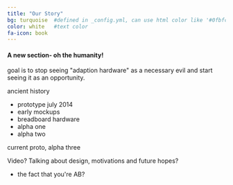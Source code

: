 ```yaml
---
title: "Our Story"
bg: turquoise  #defined in _config.yml, can use html color like '#0fbfcf'
color: white   #text color
fa-icon: book
---
```


#### A new section- oh the humanity!

goal is to stop seeing "adaption hardware" as a necessary evil and start seeing it as an opportunity.

ancient history
  - prototype july 2014
  - early mockups
  - breadboard hardware
  - alpha one
  - alpha two

current proto, alpha three

Video? Talking about design, motivations and future hopes?
  - the fact that you're AB?
  
